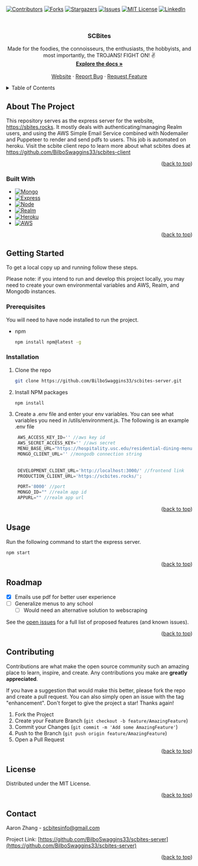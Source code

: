 <a name="readme-top"></a>


<!-- PROJECT SHIELDS -->
<!--
*** https://www.markdownguide.org/basic-syntax/#reference-style-links
-->
[![Contributors][contributors-shield]][contributors-url]
[![Forks][forks-shield]][forks-url]
[![Stargazers][stars-shield]][stars-url]
[![Issues][issues-shield]][issues-url]
[![MIT License][license-shield]][license-url]
[![LinkedIn][linkedin-shield]][linkedin-url]



<!-- PROJECT LOGO -->
<br />
<div align="center">

<h3 align="center">SCBites</h3>

  <p align="center">
    Made for the foodies, the connoisseurs, the enthusiasts, the hobbyists, and most importantly, the TROJANS! FIGHT ON! ✌️
    <br />
    <a href="https://github.com/BilboSwaggins33/scbites-server"><strong>Explore the docs »</strong></a>
    <br />
    <br />
    <a href="https://scbites.rocks">Website</a>
    ·
    <a href="https://github.com/BilboSwaggins33/scbites-server/issues">Report Bug</a>
    ·
    <a href="https://github.com/BilboSwaggins33/scbites-server/issues">Request Feature</a>
  </p>
</div>



<!-- TABLE OF CONTENTS -->
<details>
  <summary>Table of Contents</summary>
  <ol>
    <li>
      <a href="#about-the-project">About The Project</a>
      <ul>
        <li><a href="#built-with">Built With</a></li>
      </ul>
    </li>
    <li>
      <a href="#getting-started">Getting Started</a>
      <ul>
        <li><a href="#prerequisites">Prerequisites</a></li>
        <li><a href="#installation">Installation</a></li>
      </ul>
    </li>
    <li><a href="#usage">Usage</a></li>
    <li><a href="#roadmap">Roadmap</a></li>
    <li><a href="#contributing">Contributing</a></li>
    <li><a href="#license">License</a></li>
    <li><a href="#contact">Contact</a></li>
  </ol>
</details>



<!-- ABOUT THE PROJECT -->
## About The Project

This repository serves as the express server for the website, https://sbites.rocks. It mostly deals with authenticating/managing Realm users,
and using the AWS Simple Email Service combined with Nodemailer and Puppeteer to render and send pdfs to users. This job is automated on heroku. 
Visit the scbite client repo to learn more about what scbites does at https://github.com/BilboSwaggins33/scbites-client



<p align="right">(<a href="#readme-top">back to top</a>)</p>



### Built With

* [![Mongo][Mongo.db]][Mongo-url]
* [![Express][Express.js]][Express-url]
* [![Node][Node.js]][Node-url]
* [![Realm][Realm.db]][Realm-url]
* [![Heroku][Heroku.service]][Heroku-url]
* [![AWS][AWS.service]][AWS-url]




<p align="right">(<a href="#readme-top">back to top</a>)</p>



<!-- GETTING STARTED -->
## Getting Started

To get a local copy up and running follow these steps. 

Please note: if you intend to run and develop this project locally, 
you may need to create your own environmental variables and AWS, Realm, and Mongodb instances.

### Prerequisites

You will need to have node installed to run the project.
* npm
  ```sh
  npm install npm@latest -g
  ```

### Installation

1. Clone the repo
   ```sh
   git clone https://github.com/BilboSwaggins33/scbites-server.git
   ```
2. Install NPM packages
   ```sh
   npm install
   ```
3. Create a .env file and enter your env variables. You can see what variables you need in /utils/environment.js. The following is an example .env file
   ```js
    AWS_ACCESS_KEY_ID='' //aws key id
    AWS_SECRET_ACCESS_KEY='' //aws secret
    MENU_BASE_URL="https://hospitality.usc.edu/residential-dining-menus/?menu_venue=venue-"
    MONGO_CLIENT_URL='' //mongodb connection string
    
    
    DEVELOPMENT_CLIENT_URL='http://localhost:3000/' //frontend link
    PRODUCTION_CLIENT_URL='https://scbites.rocks/';
   
    PORT='8000' //port
    MONGO_ID="" //realm app id
    APPURL="" //realm app url
   ```

<p align="right">(<a href="#readme-top">back to top</a>)</p>



<!-- USAGE EXAMPLES -->
## Usage

Run the following command to start the express server.
   ```sh
   npm start
   ```


<p align="right">(<a href="#readme-top">back to top</a>)</p>



<!-- ROADMAP -->
## Roadmap

- [X] Emails use pdf for better user experience
- [ ] Generalize menus to any school
    - [ ] Would need an alternative solution to webscraping

See the [open issues](https://github.com/BilboSwaggins33/scbites-server/issues) for a full list of proposed features (and known issues).

<p align="right">(<a href="#readme-top">back to top</a>)</p>



<!-- CONTRIBUTING -->
## Contributing

Contributions are what make the open source community such an amazing place to learn, inspire, and create. Any contributions you make are **greatly appreciated**.

If you have a suggestion that would make this better, please fork the repo and create a pull request. You can also simply open an issue with the tag "enhancement".
Don't forget to give the project a star! Thanks again!

1. Fork the Project
2. Create your Feature Branch (`git checkout -b feature/AmazingFeature`)
3. Commit your Changes (`git commit -m 'Add some AmazingFeature'`)
4. Push to the Branch (`git push origin feature/AmazingFeature`)
5. Open a Pull Request

<p align="right">(<a href="#readme-top">back to top</a>)</p>



<!-- LICENSE -->
## License

Distributed under the MIT License.

<p align="right">(<a href="#readme-top">back to top</a>)</p>



<!-- CONTACT -->
## Contact

Aaron Zhang - scbitesinfo@gmail.com

Project Link: [https://github.com/BilboSwaggins33/scbites-server](https://github.com/BilboSwaggins33/scbites-server)

<p align="right">(<a href="#readme-top">back to top</a>)</p>






<!-- MARKDOWN LINKS & IMAGES -->
<!-- https://www.markdownguide.org/basic-syntax/#reference-style-links -->
[contributors-shield]: https://img.shields.io/github/contributors/BilboSwaggins33/scbites-server.svg?style=for-the-badge
[contributors-url]: https://github.com/BilboSwaggins33/scbites-server/graphs/contributors
[forks-shield]: https://img.shields.io/github/forks/BilboSwaggins33/scbites-server.svg?style=for-the-badge
[forks-url]: https://github.com/BilboSwaggins33/scbites-server/network/members
[stars-shield]: https://img.shields.io/github/stars/BilboSwaggins33/scbites-server.svg?style=for-the-badge
[stars-url]: https://github.com/BilboSwaggins33/scbites-server/stargazers
[issues-shield]: https://img.shields.io/github/issues/BilboSwaggins33/scbites-server.svg?style=for-the-badge
[issues-url]: https://github.com/BilboSwaggins33/scbites-server/issues
[license-shield]: https://img.shields.io/github/license/BilboSwaggins33/scbites-server.svg?style=for-the-badge
[license-url]: https://github.com/BilboSwaggins33/scbites-server/blob/master/LICENSE.txt
[linkedin-shield]: https://img.shields.io/badge/-LinkedIn-black.svg?style=for-the-badge&logo=linkedin&colorB=555
[linkedin-url]: https://linkedin.com/in/aaron-zhang-2454401b6
[SCBites Screen Shot]: https://scbites.rocks
[product-screenshot]: ./public/images/village_dining.jpg

[React.js]: https://img.shields.io/badge/React-20232A?style=for-the-badge&logo=react&logoColor=61DAFB
[React-url]: https://reactjs.org/
[Express.js]: https://img.shields.io/badge/Express.js-404D59?style=for-the-badge
[Express-url]: https://expressjs.com/
[Node.js]: https://img.shields.io/badge/Node.js-43853D?style=for-the-badge&logo=node.js&logoColor=white
[Node-url]: https://nodejs.org/en
[Mongo.db]: https://img.shields.io/badge/MongoDB-4EA94B?style=for-the-badge&logo=mongodb&logoColor=white
[Mongo-url]: https://mongodb.com/
[Realm.db]: https://img.shields.io/badge/Realm-39477F?style=for-the-badge&logo=realm&logoColor=white
[Realm-url]: https://mongodb.com/docs/realm/
[AWS.service]: https://img.shields.io/badge/Amazon_AWS-232F3E?style=for-the-badge&logo=amazon-aws&logoColor=white
[AWS-url]: https://aws.amazon.com/
[Heroku.service]: https://img.shields.io/badge/Heroku-430098?style=for-the-badge&logo=heroku&logoColor=white
[Heroku-url]: https://devcenter.heroku.com/